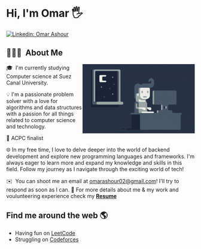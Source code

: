 # Hi, I'm Omar 🖐

[![Linkedin: Omar Ashour](https://img.shields.io/badge/-Omar-blue?style=flat-square&logo=Linkedin&logoColor=white&link=https://www.linkedin.com/in/tanyarajhans/)](https://www.linkedin.com/in/omarashoour/)
<!-- ![GitHub followers](https://img.shields.io/github/followers/tanyarajhans?label=Follow&style=social)
<img alt = "profile views" src="https://komarev.com/ghpvc/?username=omarashour02&color=brightgreen">  
 -->
<!-- ![Purple Gradient Geometric Technology Profile LinkedIn Banner  (1)](https://user-images.githubusercontent.com/61904667/146429293-82261303-fec5-4828-aeba-047883c76f02.png)
 -->

## 👨🏻‍💻 &nbsp;About Me

<img alt="Night Coding" src="https://raw.githubusercontent.com/AVS1508/AVS1508/master/assets/Night-Coding.gif" align="right"/>

🎓 &nbsp;I'm currently studying Computer science at Suez Canal University.

💡 I'm a passionate problem solver with a love for algorithms and data structures with a passion for all things related to computer science and technology.

🛑 ACPC finalist 

🌐 In my free time, I love to delve deeper into the world of backend development and explore new programming languages and frameworks. I'm always eager to learn more and expand my knowledge and skills in this field. Follow my journey as I navigate through the exciting world of tech!

✉️ &nbsp;You can shoot me an email at omarashour02@gmail.com! I'll try to respond as soon as I can.
📝 For more details about me & my work and voulunteering experience check my <a href="https://drive.google.com/file/d/1ZcJfcG_9i0E4Hd-tNOOLts7GtY98wrcB/view?usp=share_link" target="blank"><strong>Resume</strong></a>
## Find me around the web 🌎 
- Having fun on <a href="https://leetcode.com/Omar_Ashour/">LeetCode</a> 
- Struggling on <a href="https://codeforces.com/profile/Ashouristic/">Codeforces</a> 

